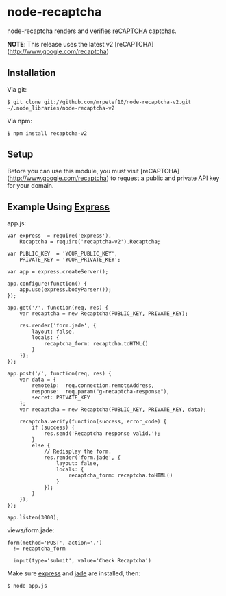 # node-recaptcha

node-recaptcha renders and verifies [reCAPTCHA](http://www.google.com/recaptcha) captchas.

**NOTE**: This release uses the latest v2 [reCAPTCHA] (http://www.google.com/recaptcha)

## Installation

Via git:

    $ git clone git://github.com/mrpetef10/node-recaptcha-v2.git ~/.node_libraries/node-recaptcha-v2

Via npm:

    $ npm install recaptcha-v2

## Setup

Before you can use this module, you must visit [reCAPTCHA] (http://www.google.com/recaptcha)
to request a public and private API key for your domain.

## Example Using [Express](http://www.expressjs.com)

app.js:

    var express  = require('express'),
        Recaptcha = require('recaptcha-v2').Recaptcha;

    var PUBLIC_KEY  = 'YOUR_PUBLIC_KEY',
        PRIVATE_KEY = 'YOUR_PRIVATE_KEY';

    var app = express.createServer();

    app.configure(function() {
        app.use(express.bodyParser());
    });

    app.get('/', function(req, res) {
        var recaptcha = new Recaptcha(PUBLIC_KEY, PRIVATE_KEY);

        res.render('form.jade', {
            layout: false,
            locals: {
                recaptcha_form: recaptcha.toHTML()
            }
        });
    });

    app.post('/', function(req, res) {
        var data = {
			remoteip:  req.connection.remoteAddress,
			response:  req.param("g-recaptcha-response"),
			secret: PRIVATE_KEY
        };
        var recaptcha = new Recaptcha(PUBLIC_KEY, PRIVATE_KEY, data);

        recaptcha.verify(function(success, error_code) {
            if (success) {
                res.send('Recaptcha response valid.');
            }
            else {
                // Redisplay the form.
                res.render('form.jade', {
                    layout: false,
                    locals: {
                        recaptcha_form: recaptcha.toHTML()
                    }
                });
            }
        });
    });

    app.listen(3000);

views/form.jade:

    form(method='POST', action='.')
      != recaptcha_form

      input(type='submit', value='Check Recaptcha')

Make sure [express](http://www.expressjs.com) and [jade](http://jade-lang.com)
are installed, then:

    $ node app.js
